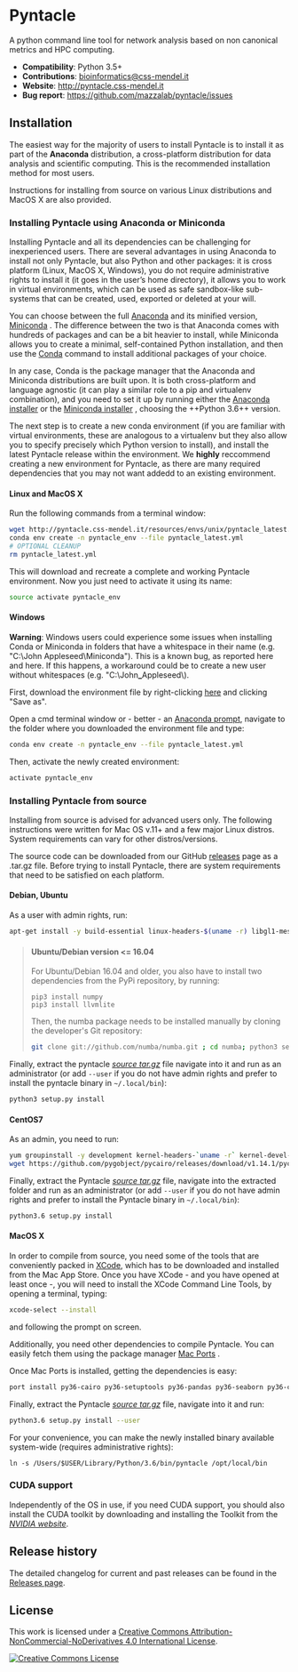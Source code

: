 # Pyntacle

A python command line tool for network analysis based on non canonical
metrics and HPC computing.

- **Compatibility**: Python 3.5+
- **Contributions**: bioinformatics@css-mendel.it
- **Website**: http://pyntacle.css-mendel.it
- **Bug report**: https://github.com/mazzalab/pyntacle/issues

## Installation

The easiest way for the majority of users to install Pyntacle is to
install it as part of the **Anaconda** distribution, a cross-platform
distribution for data analysis and scientific computing. This is the
recommended installation method for most users.

Instructions for installing from source on various Linux distributions
and MacOS X are also provided.


### Installing Pyntacle using Anaconda or Miniconda

Installing Pyntacle and all its dependencies can be challenging for
inexperienced users. There are several advantages in using Anaconda to
install not only Pyntacle, but also Python and other packages: it is
cross platform (Linux, MacOS X, Windows), you do not require
administrative rights to install it (it goes in the user’s home
directory), it allows you to work in virtual environments, which can be
used as safe sandbox-like sub-systems that can be created, used,
exported or deleted at your will.

You can choose between the full [Anaconda](http://docs.continuum.io/anaconda/) and its minified version,
[Miniconda](http://conda.pydata.org/miniconda.html) . The difference between the two is that Anaconda comes with
hundreds of packages and can be a bit heavier to install, while
Miniconda allows you to create a minimal, self-contained Python
installation, and then use the [Conda](https://conda.io/docs/) command to install additional
packages of your choice.

In any case, Conda is the package manager that the Anaconda and
Miniconda distributions are built upon. It is both cross-platform and
language agnostic (it can play a similar role to a pip and virtualenv
combination), and you need to set it up by running either the [Anaconda
installer](https://www.anaconda.com/download/) or the
[Miniconda installer](https://conda.io/miniconda.html) , choosing the
++Python 3.6++ version.

The next step is to create a new conda environment (if you are familiar
with virtual environments, these are analogous to a virtualenv but they
also allow you to specify precisely which Python version to install), and install the latest Pyntacle release within the environment. We **highly** reccommend creating a new environment for Pyntacle, as there are many required dependencies that you may not want addedd to an existing environment.

#### Linux and MacOS X

Run the following commands from a terminal window:

```bash
wget http://pyntacle.css-mendel.it/resources/envs/unix/pyntacle_latest.yml
conda env create -n pyntacle_env --file pyntacle_latest.yml
# OPTIONAL CLEANUP
rm pyntacle_latest.yml
```

This will download and recreate a complete and working Pyntacle environment. Now you just need to activate it using its name:

```bash
source activate pyntacle_env
```

#### Windows
<aside class="warning">
<b>Warning</b>: Windows users could experience some issues when installing
Conda or Miniconda in folders that have a whitespace in their name
(e.g. "C:\John Appleseed\Miniconda"). This is a known bug, as reported
here and here. If this happens, a workaround could be to create a new
user without whitespaces (e.g. "C:\John<b>_</b>Appleseed\).
</aside>

First, download the environment file by right-clicking [here](http://pyntacle.css-mendel.it/resources/envs/win/pyntacle_latest.yml) and clicking "Save as".

Open a cmd terminal window or - better - an
[Anaconda prompt](https://chrisconlan.com/wp-content/uploads/2017/05/anaconda_prompt.png), navigate to the folder where you downloaded the environment file and type:

```bash
conda env create -n pyntacle_env --file pyntacle_latest.yml
```

Then, activate the newly created environment:

```bash
activate pyntacle_env
```

### Installing Pyntacle from source
Installing from source is advised for advanced users only. The following
instructions were written for Mac OS v.11+ and a few major Linux
distros. System requirements can vary for other distros/versions.

The source code can be downloaded from our GitHub
[releases](https://github.com/mazzalab/pyntacle/releases) page as a
.tar.gz file. Before trying to install Pyntacle, there are system
requirements that need to be satisfied on each platform.

#### Debian, Ubuntu

As a user with admin rights, run:

```bash
apt-get install -y build-essential linux-headers-$(uname -r) libgl1-mesa-glx libigraph0v5 libigraph0-dev libcairo2-dev libffi-dev libjpeg-dev libgif-dev libblas-dev liblapack-dev git python3-pip python3-tk
```


> #### Ubuntu/Debian version <= 16.04
> For Ubuntu/Debian 16.04 and older, you also have to install two dependencies from the PyPi repository, by running:
>```
>pip3 install numpy
>pip3 install llvmlite
>```
>
>Then, the numba package needs to be installed manually by cloning the developer's Git repository:
>
>```bash
>git clone git://github.com/numba/numba.git ; cd numba; python3 setup.py install; cd ..; rm -rf numba
>```


Finally, extract the pyntacle [_source tar.gz_](https://github.com/mazzalab/pyntacle/releases) file navigate into it and run as an administrator (or add ```--user``` if you do not have admin rights and prefer to install the pyntacle binary in ```~/.local/bin```):

```bash
python3 setup.py install
```

#### CentOS7

As an admin, you need to run:

```bash
yum groupinstall -y development kernel-headers-`uname -r` kernel-devel-`uname -r` gcc gcc-c++ yum-utils; yum install -y https://centos7.iuscommunity.org/ius-release.rpm; yum install -y wget python36u-devel.x86_64 igraph-devel.x86_64 cairo-devel.x86_64 atlas-devel.x86_64 libffi-devel.x86_64 python36u-pip python36u-tkinter.x86_64
wget https://github.com/pygobject/pycairo/releases/download/v1.14.1/pycairo-1.14.1.tar.gz ; tar -xf pycairo-1.14.1.tar.gz; cd pycairo-1.14.1; python3.6 setup.py build ; sudo python3.6 setup.py install; cd ..; rm -rf pycairo-1.14.1*
```

Finally, extract the Pyntacle [_source tar.gz_](https://github.com/mazzalab/pyntacle/releases) file, navigate into the
extracted folder and run as an administrator (or add ```--user``` if you do not have admin rights and prefer to install the Pyntacle binary in ```~/.local/bin```):

```bash
python3.6 setup.py install
```

#### MacOS X

In order to compile from source, you need some of the tools that are
conveniently packed in
[XCode](https://itunes.apple.com/us/app/xcode/id497799835?mt=12), which
has to be downloaded and installed from the Mac App Store. Once you have
XCode - and you have opened at least once -, you will need to install
the XCode Command Line Tools, by opening a terminal, typing:

```bash
xcode-select --install
```
and following the prompt on screen.

Additionally, you need other dependencies to compile Pyntacle. You can
easily fetch them using the package manager
[Mac Ports](https://www.macports.org/install.php) .

Once Mac Ports is installed, getting the dependencies is easy:

```bash
port install py36-cairo py36-setuptools py36-pandas py36-seaborn py36-colorama py36-xlsxwriter py36-igraph py36-numba py36-psutil
```

Finally, extract the Pyntacle [_source tar.gz_](https://github.com/mazzalab/pyntacle/releases) file, navigate into it and run:

```bash
python3.6 setup.py install --user
```

For your convenience, you can make the newly installed binary available system-wide (requires administrative rights):

```
ln -s /Users/$USER/Library/Python/3.6/bin/pyntacle /opt/local/bin
```

### CUDA support

Independently of the OS in use, if you need CUDA support, you should
also install the CUDA toolkit by downloading and installing the Toolkit from the
[_NVIDIA website_](https://developer.nvidia.com/cuda-toolkit).


## Release history

The detailed changelog for current and past releases can be found in the <a href="https://github.com/mazzalab/pyntacle/releases/">Releases page</a>.


## License

This work is licensed under a <a rel="license"
href="http://creativecommons.org/licenses/by-nc-nd/4.0/">Creative
Commons Attribution-NonCommercial-NoDerivatives 4.0 International
License</a>.

<a rel="license"
href="http://creativecommons.org/licenses/by-nc-nd/4.0/"><img
alt="Creative Commons License" style="border-width:0"
src="https://i.creativecommons.org/l/by-nc-nd/4.0/88x31.png" /></a><br
/>
